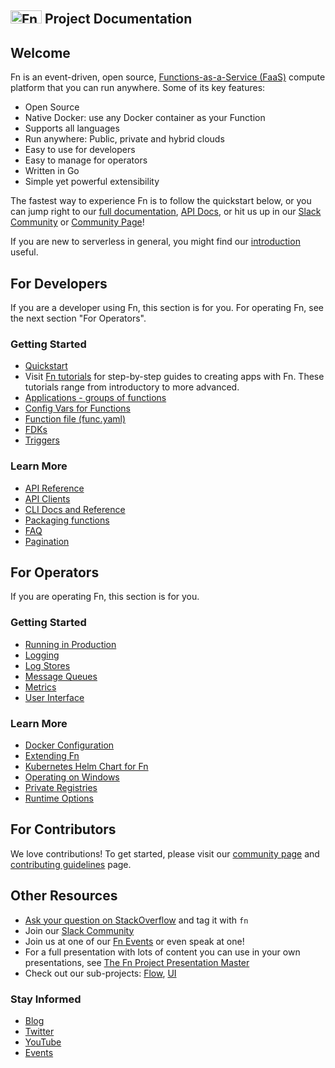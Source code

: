 ## <img src="https://fnproject.io/images/fn-300x125.png" alt="Fn Project Logo" height="21" width="50"> Project Documentation

## Welcome
Fn is an event-driven, open source, [Functions-as-a-Service (FaaS)](https://github.com/fnproject/docs/blob/master/fn/general/introduction.md) compute platform that you can run anywhere. Some of its key features:

* Open Source
* Native Docker: use any Docker container as your Function
* Supports all languages
* Run anywhere: Public, private and hybrid clouds
* Easy to use for developers
* Easy to manage for operators
* Written in Go
* Simple yet powerful extensibility

The fastest way to experience Fn is to follow the quickstart below, or you can jump right to our [full documentation](https://github.com/fnproject/docs), [API Docs](http://petstore.swagger.io/?url=https://raw.githubusercontent.com/fnproject/fn/master/docs/swagger_v2.yml), or hit us up in our [Slack Community](http://slack.fnproject.io) or [Community Page](https://github.com/fnproject/docs/blob/master/COMMUNITY.md)!

If you are new to serverless in general, you might find our [introduction](fn/general/introduction.md) useful. 

## For Developers

If you are a developer using Fn, this section is for you. For operating Fn, see the next section "For Operators".

### Getting Started

* [Quickstart](https://github.com/fnproject/fn#quickstart)
* Visit [Fn tutorials](http://fnproject.io/tutorials) for step-by-step guides to creating apps with Fn. These tutorials range from introductory to more advanced.
* [Applications - groups of functions](fn/develop/apps.md)
* [Config Vars for Functions](fn/develop/configs.md)
* [Function file (func.yaml)](fn/develop/func-file.md)
* [FDKs](fn/develop/fdks.md)
* [Triggers](fn/develop/triggers.md)

### Learn More

* [API Reference](http://petstore.swagger.io/?url=https://raw.githubusercontent.com/fnproject/fn/master/docs/swagger_v2.yml)
* [API Clients](fn/develop/clients.md)
* [CLI Docs and Reference](cli/README.md)
* [Packaging functions](fn/develop/packaging.md)
* [FAQ](fn/general/faq.md)
* [Pagination](fn/develop/pagination.md)

## For Operators

If you are operating Fn, this section is for you.

### Getting Started

* [Running in Production](fn/operate/production.md)
* [Logging](fn/operate/logging.md)
* [Log Stores](fn/operate/log-stores.md)
* [Message Queues](fn/operate/message-queues.md)
* [Metrics](fn/operate/metrics.md)
* [User Interface](fn/operate/ui.md)

### Learn More

* [Docker Configuration](fn/operate/docker.md)
* [Extending Fn](fn/operate/extending.md)
* [Kubernetes Helm Chart for Fn](https://github.com/fnproject/fn-helm/)
* [Operating on Windows](fn/operate/windows.md)
* [Private Registries](fn/operate/private_registries.md)
* [Runtime Options](fn/operate/options.md)

## For Contributors

We love contributions! To get started, please visit our [community page](/community/README.md) and [contributing guidelines](community/CONTRIBUTING.md) page.



## Other Resources

* [Ask your question on StackOverflow](https://stackoverflow.com/questions/tagged/fn) and tag it with `fn`
* Join our [Slack Community](http://slack.fnproject.io)
* Join us at one of our [Fn Events](http://events.fnproject.io) or even speak at one!
* For a full presentation with lots of content you can use in your own presentations, see [The Fn Project Presentation Master](http://deck.fnproject.io)
* Check out our sub-projects: [Flow](https://github.com/fnproject/flow), [UI](https://github.com/fnproject/ui)


### Stay Informed

* [Blog](https://medium.com/fnproject)
* [Twitter](https://twitter.com/fnproject)
* [YouTube](https://www.youtube.com/channel/UCo3fJqEGRx9PW_ODXk3b1nw)
* [Events](http://events.fnproject.io)
